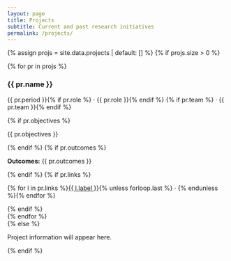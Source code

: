 ```yaml
---
layout: page
title: Projects
subtitle: Current and past research initiatives
permalink: /projects/
---
```


{% assign projs = site.data.projects | default: [] %}
{% if projs.size > 0 %}
<div class="grid cols-2">
  {% for pr in projs %}
  <article class="card">
    <h3>{{ pr.name }}</h3>
    <p class="muted">{{ pr.period }}{% if pr.role %} · {{ pr.role }}{% endif %} {% if pr.team %} · {{ pr.team }}{% endif %}</p>
    {% if pr.objectives %}<p>{{ pr.objectives }}</p>{% endif %}
    {% if pr.outcomes %}<p><strong>Outcomes:</strong> {{ pr.outcomes }}</p>{% endif %}
    {% if pr.links %}
      <p>
        {% for l in pr.links %}<a href="{{ l.url }}" target="_blank" rel="noopener">{{ l.label }}</a>{% unless forloop.last %} · {% endunless %}{% endfor %}
      </p>
    {% endif %}
  </article>
  {% endfor %}
</div>
{% else %}
<p class="muted">Project information will appear here.</p>
{% endif %}


